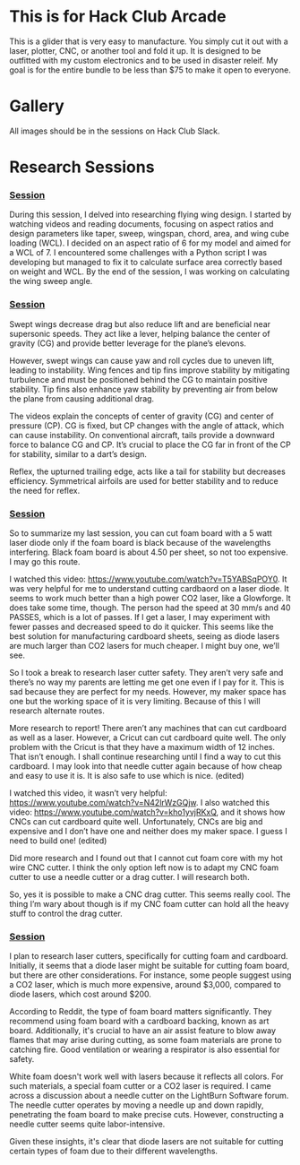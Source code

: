 # This is for Hack Club Arcade

This is a glider that is very easy to manufacture. You simply cut it out with a laser, plotter, CNC, or another tool and fold it up. It is designed to be outfitted with my custom electronics and to be used in disaster releif. My goal is for the entire bundle to be less than $75 to make it open to everyone. 

# Gallery

All images should be in the sessions on Hack Club Slack.

# Research Sessions

### [Session](https://hackclub.slack.com/archives/C06SBHMQU8G/p1719795937090849)

During this session, I delved into researching flying wing design. I started by watching videos and reading documents, focusing on aspect ratios and design parameters like taper, sweep, wingspan, chord, area, and wing cube loading (WCL). I decided on an aspect ratio of 6 for my model and aimed for a WCL of 7. I encountered some challenges with a Python script I was developing but managed to fix it to calculate surface area correctly based on weight and WCL. By the end of the session, I was working on calculating the wing sweep angle.

### [Session](https://hackclub.slack.com/archives/C06SBHMQU8G/p1719789537091729)

Swept wings decrease drag but also reduce lift and are beneficial near supersonic speeds. They act like a lever, helping balance the center of gravity (CG) and provide better leverage for the plane’s elevons.

However, swept wings can cause yaw and roll cycles due to uneven lift, leading to instability. Wing fences and tip fins improve stability by mitigating turbulence and must be positioned behind the CG to maintain positive stability. Tip fins also enhance yaw stability by preventing air from below the plane from causing additional drag.

The videos explain the concepts of center of gravity (CG) and center of pressure (CP). CG is fixed, but CP changes with the angle of attack, which can cause instability. On conventional aircraft, tails provide a downward force to balance CG and CP. It’s crucial to place the CG far in front of the CP for stability, similar to a dart’s design.

Reflex, the upturned trailing edge, acts like a tail for stability but decreases efficiency. Symmetrical airfoils are used for better stability and to reduce the need for reflex.

### [Session](https://hackclub.slack.com/archives/C06SBHMQU8G/p1719598218516089)

So to summarize my last session, you can cut foam board with a 5 watt laser diode only if the foam board is black because of the wavelengths interfering. Black foam board is about 4.50 per sheet, so not too expensive. I may go this route.

I watched this video: https://www.youtube.com/watch?v=T5YABSqPOY0. It was very helpful for me to understand cutting cardbaord on a laser diode. It seems to work much better than a high power CO2 laser, like a Glowforge. It does take some time, though. The person had the speed at 30 mm/s and 40 PASSES, which is a lot of passes. If I get a laser, I may experiment with fewer passes and decreased speed to do it quicker. This seems like the best solution for manufacturing cardboard sheets, seeing as diode lasers are much larger than CO2 lasers for much cheaper. I might buy one, we’ll see.

So I took a break to research laser cutter safety. They aren’t very safe and there’s no way my parents are letting me get one even if I pay for it. This is sad because they are perfect for my needs. However, my maker space has one but the working space of it is very limiting. Because of this I will research alternate routes.

More research to report! There aren’t any machines that can cut cardboard as well as a laser. However, a Cricut can cut cardboard quite well. The only problem with the Cricut is that they have a maximum width of 12 inches. That isn’t enough. I shall continue researching until I find a way to cut this cardboard. I may look into that needle cutter again because of how cheap and easy to use it is. It is also safe to use which is nice. (edited) 

I watched this video, it wasn’t very helpful: https://www.youtube.com/watch?v=N42lrWzGQjw. I also watched this video: https://www.youtube.com/watch?v=kho1yvjRKxQ, and it shows how CNCs can cut cardboard quite well. Unfortunately, CNCs are big and expensive and I don’t have one and neither does my maker space. I guess I need to build one! (edited) 

Did more research and I found out that I cannot cut foam core with my hot wire CNC cutter. I think the only option left now is to adapt my CNC foam cutter to use a needle cutter or a drag cutter. I will research both.

So, yes it is possible to make a CNC drag cutter. This seems really cool. The thing I’m wary about though is if my CNC foam cutter can hold all the heavy stuff to control the drag cutter.

### [Session](https://hackclub.slack.com/archives/C06SBHMQU8G/p1719593377357869)

I plan to research laser cutters, specifically for cutting foam and cardboard. Initially, it seems that a diode laser might be suitable for cutting foam board, but there are other considerations. For instance, some people suggest using a CO2 laser, which is much more expensive, around $3,000, compared to diode lasers, which cost around $200.

According to Reddit, the type of foam board matters significantly. They recommend using foam board with a cardboard backing, known as art board. Additionally, it's crucial to have an air assist feature to blow away flames that may arise during cutting, as some foam materials are prone to catching fire. Good ventilation or wearing a respirator is also essential for safety.

White foam doesn't work well with lasers because it reflects all colors. For such materials, a special foam cutter or a CO2 laser is required. I came across a discussion about a needle cutter on the LightBurn Software forum. The needle cutter operates by moving a needle up and down rapidly, penetrating the foam board to make precise cuts. However, constructing a needle cutter seems quite labor-intensive.

Given these insights, it's clear that diode lasers are not suitable for cutting certain types of foam due to their different wavelengths. 
